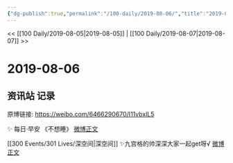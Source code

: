 ```yaml
---
{"dg-publish":true,"permalink":"/100-daily/2019-08-06/","title":"2019-08-06"}
---
```



<< [[100 Daily/2019-08-05\|2019-08-05]] | [[100 Daily/2019-08-07\|2019-08-07]] >>

# 2019-08-06

## 资讯站 记录

原博链接: https://weibo.com/6466290670/I11vbxlL5

✨ 每日·早安
《不想睡》
[微博正文](https://m.weibo.cn/6466290670/4402199914553547)

[[300 Events/301 Lives/深空间\|深空间]]
✨九宫格的帅深深大家一起get呀√
[微博正文](https://m.weibo.cn/6466290670/4402373395275598)
